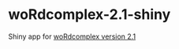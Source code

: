 # woRdcomplex-2.1-shiny
Shiny app for [woRdcomplex version 2.1](https://github.com/unccard/woRdcomplex-2.1)
